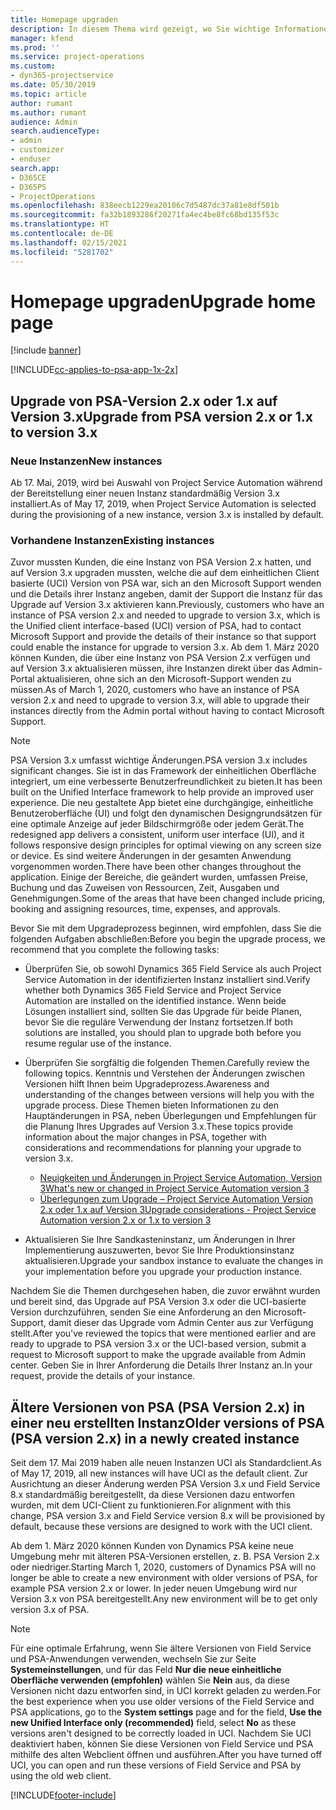 ```yaml
---
title: Homepage upgraden
description: In diesem Thema wird gezeigt, wo Sie wichtige Informationen über die neuen und geänderten Funktionen in Dynamics 365 Project Service Automation finden sowie den Prozess für das Upgraden auf die neueste Version.
manager: kfend
ms.prod: ''
ms.service: project-operations
ms.custom:
- dyn365-projectservice
ms.date: 05/30/2019
ms.topic: article
author: rumant
ms.author: rumant
audience: Admin
search.audienceType:
- admin
- customizer
- enduser
search.app:
- D365CE
- D365PS
- ProjectOperations
ms.openlocfilehash: 838eecb1229ea20106c7d5487dc37a81e8df501b
ms.sourcegitcommit: fa32b1893286f20271fa4ec4be8fc68bd135f53c
ms.translationtype: HT
ms.contentlocale: de-DE
ms.lasthandoff: 02/15/2021
ms.locfileid: "5281702"
---
```

# <a name="upgrade-home-page"></a><span data-ttu-id="01333-103">Homepage upgraden</span><span class="sxs-lookup"><span data-stu-id="01333-103">Upgrade home page</span></span>

[!include [banner](../includes/psa-now-project-operations.md)]

[!INCLUDE[cc-applies-to-psa-app-1x-2x](../includes/cc-applies-to-psa-app-1x-2x.md)]

## <a name="upgrade-from-psa-version-2x-or-1x-to-version-3x"></a><span data-ttu-id="01333-104">Upgrade von PSA-Version 2.x oder 1.x auf Version 3.x</span><span class="sxs-lookup"><span data-stu-id="01333-104">Upgrade from PSA version 2.x or 1.x to version 3.x</span></span>

### <a name="new-instances"></a><span data-ttu-id="01333-105">Neue Instanzen</span><span class="sxs-lookup"><span data-stu-id="01333-105">New instances</span></span>

<span data-ttu-id="01333-106">Ab 17. Mai, 2019, wird bei Auswahl von Project Service Automation während der Bereitstellung einer neuen Instanz standardmäßig Version 3.x installiert.</span><span class="sxs-lookup"><span data-stu-id="01333-106">As of May 17, 2019, when Project Service Automation is selected during the provisioning of a new instance, version 3.x is installed by default.</span></span>

### <a name="existing-instances"></a><span data-ttu-id="01333-107">Vorhandene Instanzen</span><span class="sxs-lookup"><span data-stu-id="01333-107">Existing instances</span></span>

<span data-ttu-id="01333-108">Zuvor mussten Kunden, die eine Instanz von PSA Version 2.x hatten, und auf Version 3.x upgraden mussten, welche die auf dem einheitlichen Client basierte (UCI) Version von PSA war, sich an den Microsoft Support wenden und die Details ihrer Instanz angeben, damit der Support die Instanz für das Upgrade auf Version 3.x aktivieren kann.</span><span class="sxs-lookup"><span data-stu-id="01333-108">Previously, customers who have an instance of PSA version 2.x and needed to upgrade to version 3.x, which is the Unified client interface-based (UCI) version of PSA, had to contact Microsoft Support and provide the details of their instance so that support could enable the instance for upgrade to version 3.x.</span></span> <span data-ttu-id="01333-109">Ab dem 1. März 2020 können Kunden, die über eine Instanz von PSA Version 2.x verfügen und auf Version 3.x aktualisieren müssen, ihre Instanzen direkt über das Admin-Portal aktualisieren, ohne sich an den Microsoft-Support wenden zu müssen.</span><span class="sxs-lookup"><span data-stu-id="01333-109">As of March 1, 2020, customers who have an instance of PSA version 2.x and need to upgrade to version 3.x, will able to upgrade their instances directly from the Admin portal without having to contact Microsoft Support.</span></span>  

> [!NOTE]
> <span data-ttu-id="01333-110">PSA Version 3.x umfasst wichtige Änderungen.</span><span class="sxs-lookup"><span data-stu-id="01333-110">PSA version 3.x includes significant changes.</span></span> <span data-ttu-id="01333-111">Sie ist in das Framework der einheitlichen Oberfläche integriert, um eine verbesserte Benutzerfreundlichkeit zu bieten.</span><span class="sxs-lookup"><span data-stu-id="01333-111">It has been built on the Unified Interface framework to help provide an improved user experience.</span></span> <span data-ttu-id="01333-112">Die neu gestaltete App bietet eine durchgängige, einheitliche Benutzeroberfläche (UI) und folgt den dynamischen Designgrundsätzen für eine optimale Anzeige auf jeder Bildschirmgröße oder jedem Gerät.</span><span class="sxs-lookup"><span data-stu-id="01333-112">The redesigned app delivers a consistent, uniform user interface (UI), and it follows responsive design principles for optimal viewing on any screen size or device.</span></span> <span data-ttu-id="01333-113">Es sind weitere Änderungen in der gesamten Anwendung vorgenommen worden.</span><span class="sxs-lookup"><span data-stu-id="01333-113">There have been other changes throughout the application.</span></span> <span data-ttu-id="01333-114">Einige der Bereiche, die geändert wurden, umfassen Preise, Buchung und das Zuweisen von Ressourcen, Zeit, Ausgaben und Genehmigungen.</span><span class="sxs-lookup"><span data-stu-id="01333-114">Some of the areas that have been changed include pricing, booking and assigning resources, time, expenses, and approvals.</span></span>

<span data-ttu-id="01333-115">Bevor Sie mit dem Upgradeprozess beginnen, wird empfohlen, dass Sie die folgenden Aufgaben abschließen:</span><span class="sxs-lookup"><span data-stu-id="01333-115">Before you begin the upgrade process, we recommend that you complete the following tasks:</span></span>

- <span data-ttu-id="01333-116">Überprüfen Sie, ob sowohl Dynamics 365 Field Service als auch Project Service Automation in der identifizierten Instanz installiert sind.</span><span class="sxs-lookup"><span data-stu-id="01333-116">Verify whether both Dynamics 365 Field Service and Project Service Automation are installed on the identified instance.</span></span> <span data-ttu-id="01333-117">Wenn beide Lösungen installiert sind, sollten Sie das Upgrade für beide Planen, bevor Sie die reguläre Verwendung der Instanz fortsetzen.</span><span class="sxs-lookup"><span data-stu-id="01333-117">If both solutions are installed, you should plan to upgrade both before you resume regular use of the instance.</span></span>
- <span data-ttu-id="01333-118">Überprüfen Sie sorgfältig die folgenden Themen.</span><span class="sxs-lookup"><span data-stu-id="01333-118">Carefully review the following topics.</span></span> <span data-ttu-id="01333-119">Kenntnis und Verstehen der Änderungen zwischen Versionen hilft Ihnen beim Upgradeprozess.</span><span class="sxs-lookup"><span data-stu-id="01333-119">Awareness and understanding of the changes between versions will help you with the upgrade process.</span></span> <span data-ttu-id="01333-120">Diese Themen bieten Informationen zu den Hauptänderungen in PSA, neben Überlegungen und Empfehlungen für die Planung Ihres Upgrades auf Version 3.x.</span><span class="sxs-lookup"><span data-stu-id="01333-120">These topics provide information about the major changes in PSA, together with considerations and recommendations for planning your upgrade to version 3.x.</span></span>

    - [<span data-ttu-id="01333-121">Neuigkeiten und Änderungen in Project Service Automation, Version 3</span><span class="sxs-lookup"><span data-stu-id="01333-121">What's new or changed in Project Service Automation version 3</span></span>](whats-new-changed-v3.md)
    - [<span data-ttu-id="01333-122">Überlegungen zum Upgrade – Project Service Automation Version 2.x oder 1.x auf Version 3</span><span class="sxs-lookup"><span data-stu-id="01333-122">Upgrade considerations - Project Service Automation version 2.x or 1.x to version 3</span></span>](upgrade-v3.md)

- <span data-ttu-id="01333-123">Aktualisieren Sie Ihre Sandkasteninstanz, um Änderungen in Ihrer Implementierung auszuwerten, bevor Sie Ihre Produktionsinstanz aktualisieren.</span><span class="sxs-lookup"><span data-stu-id="01333-123">Upgrade your sandbox instance to evaluate the changes in your implementation before you upgrade your production instance.</span></span>

<span data-ttu-id="01333-124">Nachdem Sie die Themen durchgesehen haben, die zuvor erwähnt wurden und bereit sind, das Upgrade auf PSA Version 3.x oder die UCI-basierte Version durchzuführen, senden Sie eine Anforderung an den Microsoft-Support, damit dieser das Upgrade vom Admin Center aus zur Verfügung stellt.</span><span class="sxs-lookup"><span data-stu-id="01333-124">After you've reviewed the topics that were mentioned earlier and are ready to upgrade to PSA version 3.x or the UCI-based version, submit a request to Microsoft support to make the upgrade available from Admin center.</span></span> <span data-ttu-id="01333-125">Geben Sie in Ihrer Anforderung die Details Ihrer Instanz an.</span><span class="sxs-lookup"><span data-stu-id="01333-125">In your request, provide the details of your instance.</span></span>

## <a name="older-versions-of-psa-psa-version-2x-in-a-newly-created-instance"></a><span data-ttu-id="01333-126">Ältere Versionen von PSA (PSA Version 2.x) in einer neu erstellten Instanz</span><span class="sxs-lookup"><span data-stu-id="01333-126">Older versions of PSA (PSA version 2.x) in a newly created instance</span></span>

<span data-ttu-id="01333-127">Seit dem 17. Mai 2019 haben alle neuen Instanzen UCI als Standardclient.</span><span class="sxs-lookup"><span data-stu-id="01333-127">As of May 17, 2019, all new instances will have UCI as the default client.</span></span> <span data-ttu-id="01333-128">Zur Ausrichtung an dieser Änderung werden PSA Version 3.x und Field Service 8.x standardmäßig bereitgestellt, da diese Versionen dazu entworfen wurden, mit dem UCI-Client zu funktionieren.</span><span class="sxs-lookup"><span data-stu-id="01333-128">For alignment with this change, PSA version 3.x and Field Service version 8.x will be provisioned by default, because these versions are designed to work with the UCI client.</span></span>

<span data-ttu-id="01333-129">Ab dem 1. März 2020 können Kunden von Dynamics PSA keine neue Umgebung mehr mit älteren PSA-Versionen erstellen, z. B. PSA Version 2.x oder niedriger.</span><span class="sxs-lookup"><span data-stu-id="01333-129">Starting March 1, 2020, customers of Dynamics PSA will no longer be able to create a new environment with older versions of PSA, for example PSA version 2.x or lower.</span></span> <span data-ttu-id="01333-130">In jeder neuen Umgebung wird nur Version 3.x von PSA bereitgestellt.</span><span class="sxs-lookup"><span data-stu-id="01333-130">Any new environment will be to get only version 3.x of PSA.</span></span>

> [!NOTE]
> <span data-ttu-id="01333-131">Für eine optimale Erfahrung, wenn Sie ältere Versionen von Field Service und PSA-Anwendungen verwenden, wechseln Sie zur Seite **Systemeinstellungen**, und für das Feld **Nur die neue einheitliche Oberfläche verwenden (empfohlen)** wählen Sie **Nein** aus, da diese Versionen nicht dazu entworfen sind, in UCI korrekt geladen zu werden.</span><span class="sxs-lookup"><span data-stu-id="01333-131">For the best experience when you use older versions of the Field Service and PSA applications, go to the **System settings** page and for the field, **Use the new Unified Interface only (recommended)** field, select **No** as these versions aren't designed to be correctly loaded in UCI.</span></span> <span data-ttu-id="01333-132">Nachdem Sie UCI deaktiviert haben, können Sie diese Versionen von Field Service und PSA mithilfe des alten Webclient öffnen und ausführen.</span><span class="sxs-lookup"><span data-stu-id="01333-132">After you have turned off UCI, you can open and run these versions of Field Service and PSA by using the old web client.</span></span> 


[!INCLUDE[footer-include](../includes/footer-banner.md)]